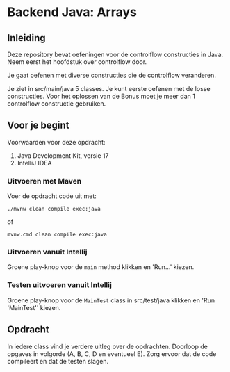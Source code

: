 # Backend Java: Arrays

## Inleiding

Deze repository bevat oefeningen voor de controlflow constructies in Java.
Neem eerst het hoofdstuk over controlflow door.

Je gaat oefenen met diverse constructies die de controlflow veranderen.

Je ziet in src/main/java 5 classes. Je kunt eerste oefenen met de losse constructies.
Voor het oplossen van de Bonus moet je meer dan 1 controlflow constructie gebruiken.

## Voor je begint

Voorwaarden voor deze opdracht:
1. Java Development Kit, versie 17
2. IntelliJ IDEA

### Uitvoeren met Maven

Voer de opdracht code uit met:

```shell
./mvnw clean compile exec:java
```

of

```shell
mvnw.cmd clean compile exec:java
```

### Uitvoeren vanuit Intellij

Groene play-knop voor de `main` method klikken en 'Run...' kiezen.

### Testen uitvoeren vanuit Intellij

Groene play-knop voor de `MainTest` class in src/test/java klikken en 'Run 'MainTest'' kiezen.

## Opdracht

In iedere class vind je verdere uitleg over de opdrachten. Doorloop de opgaves in volgorde (A, B, C, D en eventueel E).
Zorg ervoor dat de code compileert en dat de testen slagen.

